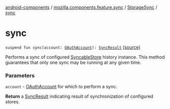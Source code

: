 [android-components](../../index.md) / [mozilla.components.feature.sync](../index.md) / [StorageSync](index.md) / [sync](./sync.md)

# sync

`suspend fun sync(account: `[`OAuthAccount`](../../mozilla.components.concept.sync/-o-auth-account/index.md)`): `[`SyncResult`](../../mozilla.components.concept.sync/-sync-result.md) [(source)](https://github.com/mozilla-mobile/android-components/blob/master/components/feature/sync/src/main/java/mozilla/components/feature/sync/StorageSync.kt#L47)

Performs a sync of configured [SyncableStore](../../mozilla.components.concept.sync/-syncable-store/index.md) history instance. This method guarantees that
only one sync may be running at any given time.

### Parameters

`account` - [OAuthAccount](../../mozilla.components.concept.sync/-o-auth-account/index.md) for which to perform a sync.

**Return**
a [SyncResult](../../mozilla.components.concept.sync/-sync-result.md) indicating result of synchronization of configured stores.

